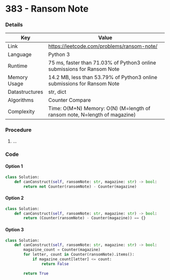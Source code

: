 # 383 - Ransom Note

### Details

| Key | Value |
| --- | ----- |
| Link | https://leetcode.com/problems/ransom-note/
| Language | Python 3
| Runtime | 75 ms, faster than 71.03% of Python3 online submissions for Ransom Note
| Memory Usage | 14.2 MB, less than 53.79% of Python3 online submissions for Ransom Note
| Datastructures | str, dict
| Algorithms | Counter Compare
| Complexity | Time: O(M+N) Memory: O(N) (M=length of ransom note, N=length of magazine)

### Procedure

1. ...

### Code

#### Option 1

```python
class Solution:
    def canConstruct(self, ransomNote: str, magazine: str) -> bool:
        return not Counter(ransomNote) - Counter(magazine)
```

#### Option 2

```python
class Solution:
    def canConstruct(self, ransomNote: str, magazine: str) -> bool:
        return (Counter(ransomNote) - Counter(magazine)) == {}
```

#### Option 3

```python
class Solution:
    def canConstruct(self, ransomNote: str, magazine: str) -> bool:
        magazine_count = Counter(magazine)
        for letter, count in Counter(ransomNote).items():
            if magazine_count[letter] <= count:
                return False
        
        return True
```
